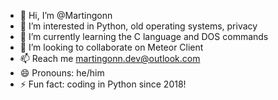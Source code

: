 - 👋 Hi, I’m @Martingonn
- 👀 I’m interested in Python, old operating systems, privacy
- 🌱 I’m currently learning the C language and DOS commands
- 💞️ I’m looking to collaborate on Meteor Client
- 📫 Reach me martingonn.dev@outlook.com
- 😄 Pronouns: he/him
- ⚡ Fun fact: coding in Python since 2018!


